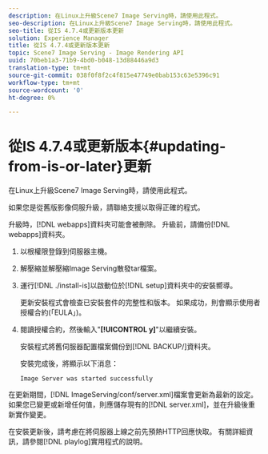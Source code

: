 ```yaml
---
description: 在Linux上升級Scene7 Image Serving時，請使用此程式。
seo-description: 在Linux上升級Scene7 Image Serving時，請使用此程式。
seo-title: 從IS 4.7.4或更新版本更新
solution: Experience Manager
title: 從IS 4.7.4或更新版本更新
topic: Scene7 Image Serving - Image Rendering API
uuid: 70beb1a3-71b9-4bd0-b048-13d88446a9d3
translation-type: tm+mt
source-git-commit: 038f0f8f2c4f815e47749e0bab153c63e5396c91
workflow-type: tm+mt
source-wordcount: '0'
ht-degree: 0%

---
```



# 從IS 4.7.4或更新版本{#updating-from-is-or-later}更新

在Linux上升級Scene7 Image Serving時，請使用此程式。

如果您是從舊版影像伺服升級，請聯絡支援以取得正確的程式。

升級時，[!DNL webapps]資料夾可能會被刪除。 升級前，請備份[!DNL webapps]資料夾。

1. 以根權限登錄到伺服器主機。
1. 解壓縮並解壓縮Image Serving散發tar檔案。
1. 運行[!DNL ./install-is]以啟動位於[!DNL setup]資料夾中的安裝嚮導。

   更新安裝程式會檢查已安裝套件的完整性和版本。 如果成功，則會顯示使用者授權合約(「EULA」)。
1. 閱讀授權合約，然後輸入&quot;**[!UICONTROL y]**&quot;以繼續安裝。

   安裝程式將舊伺服器配置檔案備份到[!DNL BACKUP/]資料夾。

   安裝完成後，將顯示以下消息：

   `Image Server was started successfully`

在更新期間，[!DNL ImageServing/conf/server.xml]檔案會更新為最新的設定。 如果您已變更或新增任何值，則應儲存現有的[!DNL server.xml]，並在升級後重新實作變更。

在安裝更新後，請考慮在將伺服器上線之前先預熱HTTP回應快取。 有關詳細資訊，請參閱[!DNL playlog]實用程式的說明。

